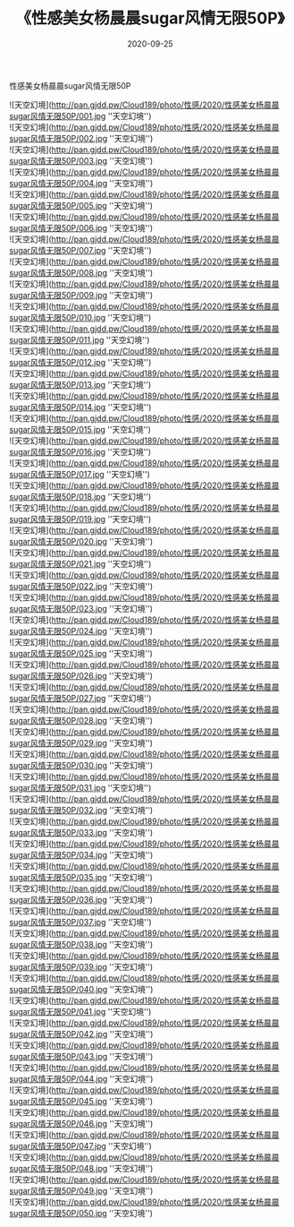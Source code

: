 ﻿---
layout: post
title:  《性感美女杨晨晨sugar风情无限50P》
date:   2020-09-25
img: http://pan.gjdd.pw/Cloud189/photo/性感/2020/性感美女杨晨晨sugar风情无限50P/000.jpg
categories: [美女, 性感, 泳衣]
---

性感美女杨晨晨sugar风情无限50P



![天空幻境](http://pan.gjdd.pw/Cloud189/photo/性感/2020/性感美女杨晨晨sugar风情无限50P/001.jpg ''天空幻境'') <br>
![天空幻境](http://pan.gjdd.pw/Cloud189/photo/性感/2020/性感美女杨晨晨sugar风情无限50P/002.jpg ''天空幻境'') <br>
![天空幻境](http://pan.gjdd.pw/Cloud189/photo/性感/2020/性感美女杨晨晨sugar风情无限50P/003.jpg ''天空幻境'') <br>
![天空幻境](http://pan.gjdd.pw/Cloud189/photo/性感/2020/性感美女杨晨晨sugar风情无限50P/004.jpg ''天空幻境'') <br>
![天空幻境](http://pan.gjdd.pw/Cloud189/photo/性感/2020/性感美女杨晨晨sugar风情无限50P/005.jpg ''天空幻境'') <br>
![天空幻境](http://pan.gjdd.pw/Cloud189/photo/性感/2020/性感美女杨晨晨sugar风情无限50P/006.jpg ''天空幻境'') <br>
![天空幻境](http://pan.gjdd.pw/Cloud189/photo/性感/2020/性感美女杨晨晨sugar风情无限50P/007.jpg ''天空幻境'') <br>
![天空幻境](http://pan.gjdd.pw/Cloud189/photo/性感/2020/性感美女杨晨晨sugar风情无限50P/008.jpg ''天空幻境'') <br>
![天空幻境](http://pan.gjdd.pw/Cloud189/photo/性感/2020/性感美女杨晨晨sugar风情无限50P/009.jpg ''天空幻境'') <br>
![天空幻境](http://pan.gjdd.pw/Cloud189/photo/性感/2020/性感美女杨晨晨sugar风情无限50P/010.jpg ''天空幻境'') <br>
![天空幻境](http://pan.gjdd.pw/Cloud189/photo/性感/2020/性感美女杨晨晨sugar风情无限50P/011.jpg ''天空幻境'') <br>
![天空幻境](http://pan.gjdd.pw/Cloud189/photo/性感/2020/性感美女杨晨晨sugar风情无限50P/012.jpg ''天空幻境'') <br>
![天空幻境](http://pan.gjdd.pw/Cloud189/photo/性感/2020/性感美女杨晨晨sugar风情无限50P/013.jpg ''天空幻境'') <br>
![天空幻境](http://pan.gjdd.pw/Cloud189/photo/性感/2020/性感美女杨晨晨sugar风情无限50P/014.jpg ''天空幻境'') <br>
![天空幻境](http://pan.gjdd.pw/Cloud189/photo/性感/2020/性感美女杨晨晨sugar风情无限50P/015.jpg ''天空幻境'') <br>
![天空幻境](http://pan.gjdd.pw/Cloud189/photo/性感/2020/性感美女杨晨晨sugar风情无限50P/016.jpg ''天空幻境'') <br>
![天空幻境](http://pan.gjdd.pw/Cloud189/photo/性感/2020/性感美女杨晨晨sugar风情无限50P/017.jpg ''天空幻境'') <br>
![天空幻境](http://pan.gjdd.pw/Cloud189/photo/性感/2020/性感美女杨晨晨sugar风情无限50P/018.jpg ''天空幻境'') <br>
![天空幻境](http://pan.gjdd.pw/Cloud189/photo/性感/2020/性感美女杨晨晨sugar风情无限50P/019.jpg ''天空幻境'') <br>
![天空幻境](http://pan.gjdd.pw/Cloud189/photo/性感/2020/性感美女杨晨晨sugar风情无限50P/020.jpg ''天空幻境'') <br>
![天空幻境](http://pan.gjdd.pw/Cloud189/photo/性感/2020/性感美女杨晨晨sugar风情无限50P/021.jpg ''天空幻境'') <br>
![天空幻境](http://pan.gjdd.pw/Cloud189/photo/性感/2020/性感美女杨晨晨sugar风情无限50P/022.jpg ''天空幻境'') <br>
![天空幻境](http://pan.gjdd.pw/Cloud189/photo/性感/2020/性感美女杨晨晨sugar风情无限50P/023.jpg ''天空幻境'') <br>
![天空幻境](http://pan.gjdd.pw/Cloud189/photo/性感/2020/性感美女杨晨晨sugar风情无限50P/024.jpg ''天空幻境'') <br>
![天空幻境](http://pan.gjdd.pw/Cloud189/photo/性感/2020/性感美女杨晨晨sugar风情无限50P/025.jpg ''天空幻境'') <br>
![天空幻境](http://pan.gjdd.pw/Cloud189/photo/性感/2020/性感美女杨晨晨sugar风情无限50P/026.jpg ''天空幻境'') <br>
![天空幻境](http://pan.gjdd.pw/Cloud189/photo/性感/2020/性感美女杨晨晨sugar风情无限50P/027.jpg ''天空幻境'') <br>
![天空幻境](http://pan.gjdd.pw/Cloud189/photo/性感/2020/性感美女杨晨晨sugar风情无限50P/028.jpg ''天空幻境'') <br>
![天空幻境](http://pan.gjdd.pw/Cloud189/photo/性感/2020/性感美女杨晨晨sugar风情无限50P/029.jpg ''天空幻境'') <br>
![天空幻境](http://pan.gjdd.pw/Cloud189/photo/性感/2020/性感美女杨晨晨sugar风情无限50P/030.jpg ''天空幻境'') <br>
![天空幻境](http://pan.gjdd.pw/Cloud189/photo/性感/2020/性感美女杨晨晨sugar风情无限50P/031.jpg ''天空幻境'') <br>
![天空幻境](http://pan.gjdd.pw/Cloud189/photo/性感/2020/性感美女杨晨晨sugar风情无限50P/032.jpg ''天空幻境'') <br>
![天空幻境](http://pan.gjdd.pw/Cloud189/photo/性感/2020/性感美女杨晨晨sugar风情无限50P/033.jpg ''天空幻境'') <br>
![天空幻境](http://pan.gjdd.pw/Cloud189/photo/性感/2020/性感美女杨晨晨sugar风情无限50P/034.jpg ''天空幻境'') <br>
![天空幻境](http://pan.gjdd.pw/Cloud189/photo/性感/2020/性感美女杨晨晨sugar风情无限50P/035.jpg ''天空幻境'') <br>
![天空幻境](http://pan.gjdd.pw/Cloud189/photo/性感/2020/性感美女杨晨晨sugar风情无限50P/036.jpg ''天空幻境'') <br>
![天空幻境](http://pan.gjdd.pw/Cloud189/photo/性感/2020/性感美女杨晨晨sugar风情无限50P/037.jpg ''天空幻境'') <br>
![天空幻境](http://pan.gjdd.pw/Cloud189/photo/性感/2020/性感美女杨晨晨sugar风情无限50P/038.jpg ''天空幻境'') <br>
![天空幻境](http://pan.gjdd.pw/Cloud189/photo/性感/2020/性感美女杨晨晨sugar风情无限50P/039.jpg ''天空幻境'') <br>
![天空幻境](http://pan.gjdd.pw/Cloud189/photo/性感/2020/性感美女杨晨晨sugar风情无限50P/040.jpg ''天空幻境'') <br>
![天空幻境](http://pan.gjdd.pw/Cloud189/photo/性感/2020/性感美女杨晨晨sugar风情无限50P/041.jpg ''天空幻境'') <br>
![天空幻境](http://pan.gjdd.pw/Cloud189/photo/性感/2020/性感美女杨晨晨sugar风情无限50P/042.jpg ''天空幻境'') <br>
![天空幻境](http://pan.gjdd.pw/Cloud189/photo/性感/2020/性感美女杨晨晨sugar风情无限50P/043.jpg ''天空幻境'') <br>
![天空幻境](http://pan.gjdd.pw/Cloud189/photo/性感/2020/性感美女杨晨晨sugar风情无限50P/044.jpg ''天空幻境'') <br>
![天空幻境](http://pan.gjdd.pw/Cloud189/photo/性感/2020/性感美女杨晨晨sugar风情无限50P/045.jpg ''天空幻境'') <br>
![天空幻境](http://pan.gjdd.pw/Cloud189/photo/性感/2020/性感美女杨晨晨sugar风情无限50P/046.jpg ''天空幻境'') <br>
![天空幻境](http://pan.gjdd.pw/Cloud189/photo/性感/2020/性感美女杨晨晨sugar风情无限50P/047.jpg ''天空幻境'') <br>
![天空幻境](http://pan.gjdd.pw/Cloud189/photo/性感/2020/性感美女杨晨晨sugar风情无限50P/048.jpg ''天空幻境'') <br>
![天空幻境](http://pan.gjdd.pw/Cloud189/photo/性感/2020/性感美女杨晨晨sugar风情无限50P/049.jpg ''天空幻境'') <br>
![天空幻境](http://pan.gjdd.pw/Cloud189/photo/性感/2020/性感美女杨晨晨sugar风情无限50P/050.jpg ''天空幻境'') <br>
